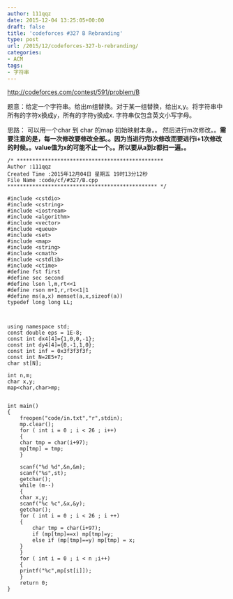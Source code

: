 ```yaml
---
author: 111qqz
date: 2015-12-04 13:25:05+00:00
draft: false
title: 'codeforces #327 B Rebranding'
type: post
url: /2015/12/codeforces-327-b-rebranding/
categories:
- ACM
tags:
- 字符串
---
```


http://codeforces.com/contest/591/problem/B

题意：给定一个字符串。给出m组替换。对于某一组替换，给出x,y。将字符串中所有的字符x换成y，所有的字符y换成x.
字符串仅包含英文小写字母。

思路： 可以用一个char 到 char 的map 初始映射本身。。 然后进行m次修改。。**需要注意的是，每一次修改要修改全部。。因为当进行完i次修改而要进行i+1次修改的时候。。value值为x的可能不止一个。。所以要从a到z都扫一遍。。**





    
    /* ***********************************************
    Author :111qqz
    Created Time :2015年12月04日 星期五 19时13分12秒
    File Name :code/cf/#327/B.cpp
    ************************************************ */
    
    #include <cstdio>
    #include <cstring>
    #include <iostream>
    #include <algorithm>
    #include <vector>
    #include <queue>
    #include <set>
    #include <map>
    #include <string>
    #include <cmath>
    #include <cstdlib>
    #include <ctime>
    #define fst first
    #define sec second
    #define lson l,m,rt<<1
    #define rson m+1,r,rt<<1|1
    #define ms(a,x) memset(a,x,sizeof(a))
    typedef long long LL;
    
    
    
    using namespace std;
    const double eps = 1E-8;
    const int dx4[4]={1,0,0,-1};
    const int dy4[4]={0,-1,1,0};
    const int inf = 0x3f3f3f3f;
    const int N=2E5+7;
    char st[N];
    
    int n,m;
    char x,y;
    map<char,char>mp;
    
    
    int main()
    {
        freopen("code/in.txt","r",stdin);
        mp.clear();
        for ( int i = 0 ; i < 26 ; i++)
        {
    	char tmp = char(i+97);
    	mp[tmp] = tmp;
        }
    
        scanf("%d %d",&n,&m);
        scanf("%s",st);
        getchar();
        while (m--)
        {
    	char x,y;
    	scanf("%c %c",&x,&y);
    	getchar();
    	for ( int i = 0 ; i < 26 ; i ++)
    	{
    	    char tmp = char(i+97);
    	    if (mp[tmp]==x) mp[tmp]=y;
    	    else if (mp[tmp]==y) mp[tmp] = x;
    	}
        }
        for ( int i = 0 ; i < n ;i++)
        {
    	printf("%c",mp[st[i]]);
        }
        return 0;
    }
    



